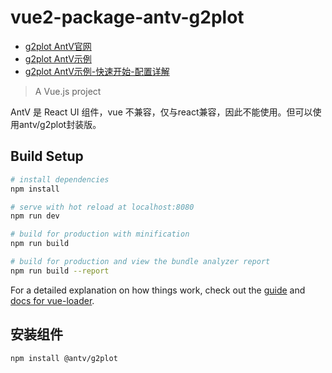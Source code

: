# vue2-package-antv-g2plot

- [g2plot AntV官网](https://g2plot.antv.antgroup.com/)
- [g2plot AntV示例](https://g2plot.antv.antgroup.com/examples)
- [g2plot AntV示例-快速开始-配置详解](https://g2plot.antv.antgroup.com/manual/getting-started)

> A Vue.js project

AntV 是 React UI 组件，vue 不兼容，仅与react兼容，因此不能使用。但可以使用antv/g2plot封装版。

## Build Setup

``` bash
# install dependencies
npm install

# serve with hot reload at localhost:8080
npm run dev

# build for production with minification
npm run build

# build for production and view the bundle analyzer report
npm run build --report
```

For a detailed explanation on how things work, check out the [guide](http://vuejs-templates.github.io/webpack/)
and [docs for vue-loader](http://vuejs.github.io/vue-loader).

## 安装组件

```shell
npm install @antv/g2plot
```
